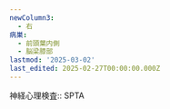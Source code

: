 ```yaml
---
newColumn3:
  - 右
病巣:
  - 前頭葉内側
  - 脳梁膝部
lastmod: '2025-03-02'
last_edited: 2025-02-27T00:00:00.000Z
---
```


神経心理検査:: SPTA
